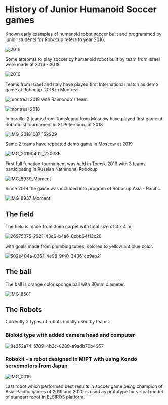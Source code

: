 # History of Junior Humanoid Soccer games

Known early examples of humanoid robot soccer built and programmed by junior students for Robocup refers to year 2016.

![2016](https://user-images.githubusercontent.com/57300002/132951057-175cb5cc-0532-4e93-b21a-31af2456f4b1.jpeg)

Some attepmts to play soccer by humanoid robot built by team from Israel were made at 2016 - 2018

![2016](https://user-images.githubusercontent.com/57300002/132952711-b1198492-efca-460f-a47d-101563bc5bfa.gif)

Teams from Israel and Italy have played first International match as demo game at Robocup-2018 in Montreal

![montreal 2018 with Raimondo's team](https://user-images.githubusercontent.com/57300002/132952846-99b75ff3-49ed-4243-8c31-35e931f167f8.png)

![montreal 2018](https://user-images.githubusercontent.com/57300002/132952858-1eaa5c99-db66-432c-a7b6-1e7a8d59ee1f.jpeg)

In parallel 2 teams from Tomsk and from Moscow have played first game at Robofinist tournament in St.Petersburg at 2018

![IMG_20181007_152929](https://user-images.githubusercontent.com/57300002/132952938-d199c768-ba87-4e50-bff5-1b4696c85c14.jpg)

Same 2 teams have repeated demo game in Moscow at 2019

![IMG_20190402_220036](https://user-images.githubusercontent.com/57300002/132953088-5491ecec-1115-47d3-9389-515aa1395aad.jpg)

First full function tournament was held in Tomsk-2019 with 3 teams participating in Russian Nathinonal Robocup

![IMG_8939_Moment](https://user-images.githubusercontent.com/57300002/132953165-23f4b124-2ade-4bfd-a91c-b42ee762f6db.jpg)

Since 2019 the game was included into program of Robocup Asia - Pacific.

![IMG_8937_Moment](https://user-images.githubusercontent.com/57300002/132953271-f9276ed3-9711-4b97-b38a-80c9358ded82.jpg)

## The field

The field is made from 3mm carpet with total size of 3 x 4 m,

![26975375-2921-43c6-b4a6-0cbb64f13c28](https://user-images.githubusercontent.com/57300002/132953405-5f038625-c4c1-42b7-b468-0d9d08d4717d.JPG)

with goals made from plumbing tubes, colored to yellow ant blue color.

![502e404a-0361-4e98-9f40-34361cb9ab21](https://user-images.githubusercontent.com/57300002/132953411-2d426a66-a673-4e5c-83b5-6d211f36d3d3.JPG)

## The ball

The ball is orange color sponge ball with 80mm diameter.

![IMG_8581](https://user-images.githubusercontent.com/57300002/132953448-8cfe521b-5d51-4a76-af99-724006e2d472.jpg)

## The Robots

Currently 2 types of robots mostly used by teams:

### Bioloid type with added camera head and computer

![8e252a74-5709-4b2c-8289-a9adb70b4957](https://user-images.githubusercontent.com/57300002/132953739-d96e403d-917b-491c-a61c-b78c6aaf2cf0.JPG)

### Robokit - a robot designed in MIPT with using Kondo servomotors from Japan

![IMG_0019](https://user-images.githubusercontent.com/57300002/132953948-0caa137c-31c7-475f-8e48-2f1b1b94f314.JPG)

Last robot which performed best results in soccer game being champion of Asia-Pacific games of 2019 and 2020 is used as prototype for virtual model of standart robot in ELSIROS platform.
